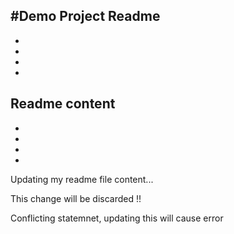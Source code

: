 #Demo Project Readme
-
-
-
-
-
Readme content
-
-
-
-
-
Updating my readme file content...

This change will be discarded !!

Conflicting statemnet, updating this will cause error
